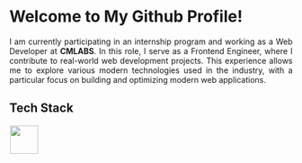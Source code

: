 # Welcome to My Github Profile!
<p align="justify">
  I am currently participating in an internship program and working as a Web Developer at <strong>CMLABS</strong>. In this role, I serve as a Frontend Engineer, where I contribute to real-world web development projects. This experience allows me to explore various modern technologies used in the industry, with a particular focus on building and optimizing modern web applications.
</p>
  
## Tech Stack
  <img src="https://skillicons.dev/icons?i=javascript,cpp,html,css,nodejs,react,bootstrap,photoshop,python,flutter,debian,tailwind,php,docker,figma" height="50" style="margin: 1px"/> 
</p>







